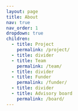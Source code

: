 ```yaml
---
layout: page
title: About
nav: true
nav_order: 1
dropdown: true
children:
  - title: Project
    permalink: /project/
  - title: divider
  - title: Team
    permalink: /team/
  - title: divider
  - title: Funder
    permalink: /funder/
  - title: divider
  - title: Advisory board
    permalink: /board/
---
```

